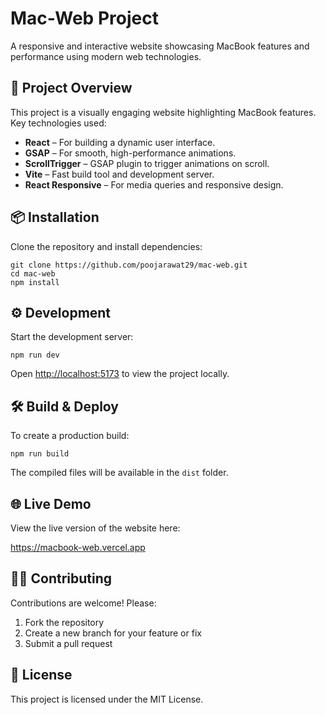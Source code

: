 <!DOCTYPE html>
<html lang="en">
<head>
  <meta charset="UTF-8">
  <meta name="viewport" content="width=device-width, initial-scale=1.0">
  <title>Mac-Web Project README</title>
  
</head>
<body>

  <h1>Mac-Web Project</h1>
  <p>A responsive and interactive website showcasing MacBook features and performance using modern web technologies.</p>

  <section>
    <h2>🚀 Project Overview</h2>
    <p>This project is a visually engaging website highlighting MacBook features. Key technologies used:</p>
    <ul>
      <li><strong>React</strong> – For building a dynamic user interface.</li>
      <li><strong>GSAP</strong> – For smooth, high-performance animations.</li>
      <li><strong>ScrollTrigger</strong> – GSAP plugin to trigger animations on scroll.</li>
      <li><strong>Vite</strong> – Fast build tool and development server.</li>
      <li><strong>React Responsive</strong> – For media queries and responsive design.</li>
    </ul>
  </section>

  <section>
    <h2>📦 Installation</h2>
    <p>Clone the repository and install dependencies:</p>
    <pre><code>git clone https://github.com/poojarawat29/mac-web.git
cd mac-web
npm install</code></pre>
  </section>

  <section>
    <h2>⚙️ Development</h2>
    <p>Start the development server:</p>
    <pre><code>npm run dev</code></pre>
    <p>Open <a href="http://localhost:5173" target="_blank">http://localhost:5173</a> to view the project locally.</p>
  </section>

  <section>
    <h2>🛠️ Build & Deploy</h2>
    <p>To create a production build:</p>
    <pre><code>npm run build</code></pre>
    <p>The compiled files will be available in the <code>dist</code> folder.</p>
  </section>

  <section>
    <h2>🌐 Live Demo</h2>
    <p>View the live version of the website here:</p>
    <p><a href="https://macbook-web.vercel.app" target="_blank">https://macbook-web.vercel.app</a></p>
  </section>

  <section>
    <h2>🧑‍💻 Contributing</h2>
    <p>Contributions are welcome! Please:</p>
    <ol>
      <li>Fork the repository</li>
      <li>Create a new branch for your feature or fix</li>
      <li>Submit a pull request</li>
    </ol>
  </section>

  <section>
    <h2>📄 License</h2>
    <p>This project is licensed under the MIT License.</p>
  </section>

</body>
</html>
